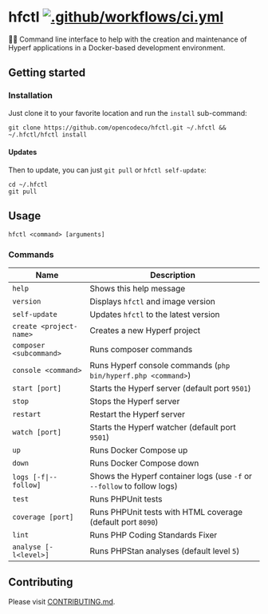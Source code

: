 # hfctl [![.github/workflows/ci.yml](https://github.com/opencodeco/hfctl/actions/workflows/ci.yml/badge.svg?branch=main&event=push)](https://github.com/opencodeco/hfctl/actions/workflows/ci.yml)
👩‍💻 Command line interface to help with the creation and maintenance of Hyperf applications in a Docker-based development environment.

## Getting started

### Installation
Just clone it to your favorite location and run the `install` sub-command:
```shell
git clone https://github.com/opencodeco/hfctl.git ~/.hfctl && ~/.hfctl/hfctl install
```

#### Updates
Then to update, you can just `git pull` or `hfctl self-update`:
```shell
cd ~/.hfctl
git pull
```

## Usage
```shell
hfctl <command> [arguments]
```

### Commands
| Name | Description |
| --- | --- |
| `help`                  | Shows this help message |
| `version`               | Displays `hfctl` and image version |
| `self-update`           | Updates `hfctl` to the latest version |
| `create <project-name>` | Creates a new Hyperf project |
| `composer <subcommand>` | Runs composer commands |
| `console <command>`     | Runs Hyperf console commands (`php bin/hyperf.php <command>`) |
| `start [port]`          | Starts the Hyperf server (default port `9501`) |
| `stop`                  | Stops the Hyperf server |
| `restart`               | Restart the Hyperf server |
| `watch [port]`          | Starts the Hyperf watcher (default port `9501`) |
| `up`                    | Runs Docker Compose up |
| `down`                  | Runs Docker Compose down |
| `logs [-f\|--follow]`   | Shows the Hyperf container logs (use `-f` or `--follow` to follow logs) |
| `test`                  | Runs PHPUnit tests |
| `coverage [port]`       | Runs PHPUnit tests with HTML coverage (default port `8090`) |
| `lint`                  | Runs PHP Coding Standards Fixer |
| `analyse [-l<level>]`   | Runs PHPStan analyses (default level `5`) |

## Contributing
Please visit [CONTRIBUTING.md](CONTRIBUTING.md).
